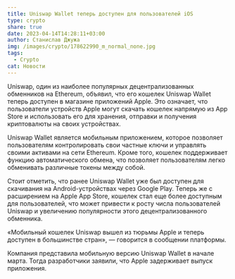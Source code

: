 ```yaml
---
title: Uniswap Wallet теперь доступен для пользователей iOS
type: crypto
share: true
date: 2023-04-14T14:28:11+03:00
author: Станислав Джужа
img: /images/crypto/178622990_m_normal_none.jpg
tags:
  - Crypto
cat: Новости
---
```

Uniswap, один из наиболее популярных децентрализованных обменников на Ethereum, объявил, что его кошелек Uniswap Wallet теперь доступен в магазине приложений Apple. Это означает, что пользователи устройств Apple могут скачать кошелек напрямую из App Store и использовать его для хранения, отправки и получения криптовалюты на своих устройствах.

Uniswap Wallet является мобильным приложением, которое позволяет пользователям контролировать свои частные ключи и управлять своими активами на сети Ethereum. Кроме того, кошелек поддерживает функцию автоматического обмена, что позволяет пользователям легко обменивать различные токены между собой.

Стоит отметить, что ранее Uniswap Wallet уже был доступен для скачивания на Android-устройствах через Google Play. Теперь же с расширением на Apple App Store, кошелек стал еще более доступным для пользователей, что может привести к росту числа пользователей Uniswap и увеличению популярности этого децентрализованного обменника.

«Мобильный кошелек Uniswap вышел из тюрьмы Apple и теперь доступен в большинстве стран», — говорится в сообщении платформы. 

Компания представила мобильную версию Uniswap Wallet в начале марта. Тогда разработчики заявили, что Apple задерживает выпуск приложения.